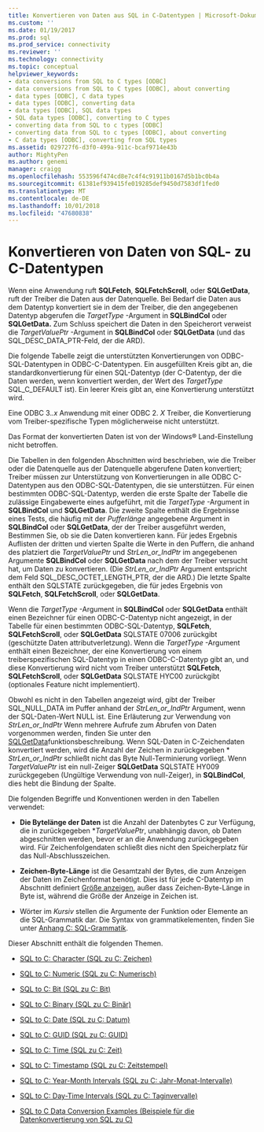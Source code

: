 ```yaml
---
title: Konvertieren von Daten aus SQL in C-Datentypen | Microsoft-Dokumentation
ms.custom: ''
ms.date: 01/19/2017
ms.prod: sql
ms.prod_service: connectivity
ms.reviewer: ''
ms.technology: connectivity
ms.topic: conceptual
helpviewer_keywords:
- data conversions from SQL to C types [ODBC]
- data conversions from SQL to C types [ODBC], about converting
- data types [ODBC], C data types
- data types [ODBC], converting data
- data types [ODBC], SQL data types
- SQL data types [ODBC], converting to C types
- converting data from SQL to c types [ODBC]
- converting data from SQL to c types [ODBC], about converting
- C data types [ODBC], converting from SQL types
ms.assetid: 029727f6-d3f0-499a-911c-bcaf9714e43b
author: MightyPen
ms.author: genemi
manager: craigg
ms.openlocfilehash: 553596f474cd8e7c4f4c91911b0167d5b1bc0b4a
ms.sourcegitcommit: 61381ef939415fe019285def9450d7583df1fed0
ms.translationtype: MT
ms.contentlocale: de-DE
ms.lasthandoff: 10/01/2018
ms.locfileid: "47680838"
---
```

# <a name="converting-data-from-sql-to-c-data-types"></a>Konvertieren von Daten von SQL- zu C-Datentypen
Wenn eine Anwendung ruft **SQLFetch**, **SQLFetchScroll**, oder **SQLGetData**, ruft der Treiber die Daten aus der Datenquelle. Bei Bedarf die Daten aus dem Datentyp konvertiert sie in dem der Treiber, die den angegebenen Datentyp abgerufen die *TargetType* -Argument in **SQLBindCol** oder **SQLGetData.** Zum Schluss speichert die Daten in den Speicherort verweist die *TargetValuePtr* -Argument in **SQLBindCol** oder **SQLGetData** (und das SQL_DESC_DATA_PTR-Feld, der die ARD).  
  
 Die folgende Tabelle zeigt die unterstützten Konvertierungen von ODBC-SQL-Datentypen in ODBC-C-Datentypen. Ein ausgefüllten Kreis gibt an, die standardkonvertierung für einen SQL-Datentyp (der C-Datentyp, der die Daten werden, wenn konvertiert werden, der Wert des *TargetType* SQL_C_DEFAULT ist). Ein leerer Kreis gibt an, eine Konvertierung unterstützt wird.  
  
 Eine ODBC 3.*.x* Anwendung mit einer ODBC 2. *X* Treiber, die Konvertierung vom Treiber-spezifische Typen möglicherweise nicht unterstützt.  
  
 Das Format der konvertierten Daten ist von der Windows® Land-Einstellung nicht betroffen.  
  
 Die Tabellen in den folgenden Abschnitten wird beschrieben, wie die Treiber oder die Datenquelle aus der Datenquelle abgerufene Daten konvertiert; Treiber müssen zur Unterstützung von Konvertierungen in alle ODBC C-Datentypen aus den ODBC-SQL-Datentypen, die sie unterstützen. Für einen bestimmten ODBC-SQL-Datentyp, werden die erste Spalte der Tabelle die zulässige Eingabewerte eines aufgeführt, mit die *TargetType* -Argument in **SQLBindCol** und **SQLGetData**. Die zweite Spalte enthält die Ergebnisse eines Tests, die häufig mit der *Pufferlänge* angegebene Argument in **SQLBindCol** oder **SQLGetData**, der der Treiber ausgeführt werden, Bestimmen Sie, ob sie die Daten konvertieren kann. Für jedes Ergebnis Auflisten der dritten und vierten Spalte die Werte in den Puffern, die anhand des platziert die *TargetValuePtr* und *StrLen_or_IndPtr* im angegebenen Argumente **SQLBindCol** oder **SQLGetData** nach dem der Treiber versucht hat, um Daten zu konvertieren. (Die *StrLen_or_IndPtr* Argument entspricht dem Feld SQL_DESC_OCTET_LENGTH_PTR, der die ARD.) Die letzte Spalte enthält den SQLSTATE zurückgegeben, die für jedes Ergebnis von **SQLFetch**, **SQLFetchScroll**, oder **SQLGetData**.  
  
 Wenn die *TargetType* -Argument in **SQLBindCol** oder **SQLGetData** enthält einen Bezeichner für einen ODBC-C-Datentyp nicht angezeigt, in der Tabelle für einen bestimmten ODBC-SQL-Datentyp,  **SQLFetch**, **SQLFetchScroll**, oder **SQLGetData** SQLSTATE 07006 zurückgibt (geschützte Daten attributverletzung). Wenn die *TargetType* -Argument enthält einen Bezeichner, der eine Konvertierung von einem treiberspezifischen SQL-Datentyp in einen ODBC-C-Datentyp gibt an, und diese Konvertierung wird nicht vom Treiber unterstützt **SQLFetch**, **SQLFetchScroll**, oder **SQLGetData** SQLSTATE HYC00 zurückgibt (optionales Feature nicht implementiert).  
  
 Obwohl es nicht in den Tabellen angezeigt wird, gibt der Treiber SQL_NULL_DATA im Puffer anhand der *StrLen_or_IndPtr* Argument, wenn der SQL-Daten-Wert NULL ist. Eine Erläuterung zur Verwendung von *StrLen_or_IndPtr* Wenn mehrere Aufrufe zum Abrufen von Daten vorgenommen werden, finden Sie unter den [SQLGetData](../../../odbc/reference/syntax/sqlgetdata-function.md)funktionsbeschreibung. Wenn SQL-Daten in C-Zeichendaten konvertiert werden, wird die Anzahl der Zeichen in zurückgegeben \* *StrLen_or_IndPtr* schließt nicht das Byte Null-Terminierung vorliegt. Wenn *TargetValuePtr* ist ein null-Zeiger **SQLGetData** SQLSTATE HY009 zurückgegeben (Ungültige Verwendung von null-Zeiger), in **SQLBindCol**, dies hebt die Bindung der Spalte.  
  
 Die folgenden Begriffe und Konventionen werden in den Tabellen verwendet:  
  
-   **Die Bytelänge der Daten** ist die Anzahl der Datenbytes C zur Verfügung, die in zurückgegeben **TargetValuePtr*, unabhängig davon, ob Daten abgeschnitten werden, bevor er an die Anwendung zurückgegeben wird. Für Zeichenfolgendaten schließt dies nicht den Speicherplatz für das Null-Abschlusszeichen.  
  
-   **Zeichen-Byte-Länge** ist die Gesamtzahl der Bytes, die zum Anzeigen der Daten im Zeichenformat benötigt. Dies ist für jede C-Datentyp im Abschnitt definiert [Größe anzeigen](../../../odbc/reference/appendixes/display-size.md), außer dass Zeichen-Byte-Länge in Byte ist, während die Größe der Anzeige in Zeichen ist.  
  
-   Wörter im *Kursiv* stellen die Argumente der Funktion oder Elemente an die SQL-Grammatik dar. Die Syntax von grammatikelementen, finden Sie unter [Anhang C: SQL-Grammatik](../../../odbc/reference/appendixes/appendix-c-sql-grammar.md).  
  
 Dieser Abschnitt enthält die folgenden Themen.  
  
-   [SQL to C: Character (SQL zu C: Zeichen)](../../../odbc/reference/appendixes/sql-to-c-character.md)  
  
-   [SQL to C: Numeric (SQL zu C: Numerisch)](../../../odbc/reference/appendixes/sql-to-c-numeric.md)  
  
-   [SQL to C: Bit (SQL zu C: Bit)](../../../odbc/reference/appendixes/sql-to-c-bit.md)  
  
-   [SQL to C: Binary (SQL zu C: Binär)](../../../odbc/reference/appendixes/sql-to-c-binary.md)  
  
-   [SQL to C: Date (SQL zu C: Datum)](../../../odbc/reference/appendixes/sql-to-c-date.md)  
  
-   [SQL to C: GUID (SQL zu C: GUID)](../../../odbc/reference/appendixes/sql-to-c-guid.md)  
  
-   [SQL to C: Time (SQL zu C: Zeit)](../../../odbc/reference/appendixes/sql-to-c-time.md)  
  
-   [SQL to C: Timestamp (SQL zu C: Zeitstempel)](../../../odbc/reference/appendixes/sql-to-c-timestamp.md)  
  
-   [SQL to C: Year-Month Intervals (SQL zu C: Jahr-Monat-Intervalle)](../../../odbc/reference/appendixes/sql-to-c-year-month-intervals.md)  
  
-   [SQL to C: Day-Time Intervals (SQL zu C: Taginvervalle)](../../../odbc/reference/appendixes/sql-to-c-day-time-intervals.md)  
  
-   [SQL to C Data Conversion Examples (Beispiele für die Datenkonvertierung von SQL zu C)](../../../odbc/reference/appendixes/sql-to-c-data-conversion-examples.md)
